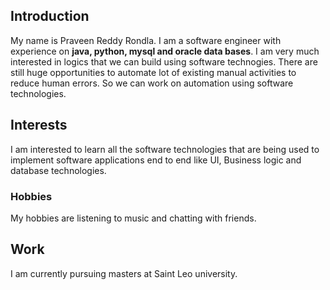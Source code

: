 
## Introduction
My name is Praveen Reddy Rondla. I am a software engineer with experience on **java, python, mysql and oracle data bases**. I am very much interested in logics that we can build using software technogies. There are still huge opportunities to automate lot of existing manual activities to reduce human errors. So we can work on automation using software technologies.

## Interests
I am interested to learn all the software technologies that are being used to implement software applications end to end like UI, Business logic and database technologies.

### Hobbies
My hobbies are listening to music and chatting with friends.

## Work
I am currently pursuing masters at Saint Leo university.

